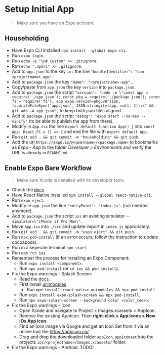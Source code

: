 # Setup Initial App

> Make sure you have an *Expo* account.

## Householding

- Have Expo CLI installed `npm install --global expo-cli`.
- Run `expo login`.
- Run `echo -e "\n# Custom" >> .gitignore`.
- Run `echo ".npmrc" >> .gitignore`.
- Add to `app.json` to the key `ios` the line `"bundleIdentifier": "com.<projectname>.app"`.
- Add to `package.json` the key `"name": "<projectname>-app",`.
- Copy/paste from `app.json` the key `version` into `package.json`.
- Add to `package.json` the script `"version": "node -e \"const app = require('./app.json'); const pkg = require('./package.json'); const fs = require('fs'); app.expo.version=pkg.version; fs.writeFileSync('app.json', JSON.stringify(app, null, 2));\" && git add -A app.json",` to keep both json files aligned.
- Add to `package.json` the script `"debug": "expo start --no-dev --minify"` (to be able to publish the app from there).
- Modify in `App.tsx` the line `export default function App() {` into `const App: React.FC = () => {` and end the file with `export default App`.
- Run `git add . && git commit -m "householding" && git push`.
- Add the url `https://expo.io/@<username>/<package.name>` to bookmarks as *Expo - App* to the folder *Developer > Environments* and verify the URL is already in `README.md`.

## Enable Expo Bare Workflow

> Make sure Xcode is installed with its developer tools.
- Check the [docs](https://docs.expo.io/bare/exploring-bare-workflow/).
- Have React Native installed `npm install --global react-native-cli`.
- Run `expo eject`.
- Modify in `app.json` the line `"entryPoint": "index.js"`. (not needed anymore).
- Add to `package.json` the script `ios` an existing simulator `--simulator=\"iPhone 11 Pro Max\"`.
- Move `App.tsx` into `./src` and update import in `index.js` approriately.
- Run `git add . && git commit -m "expo eject" && git push`.
- Run `npx pod-install` (if an error occurs, follow the instruction to update cocoapods).
- Run in a seperate terminal `npm start`.
- Run `npm run ios`.
- Remember the process for installing an Expo Component:
    - Run `expo install <component>`.
    - Run `npx pod-install` (or `cd ios && pod install`).
- Fix the Expo warnings - Splash Screen:
    - Read the [docs](https://github.com/expo/expo/blob/master/packages/expo-splash-screen/README.md).
    - First install [unimodules](https://docs.expo.io/bare/installing-unimodules/).
        - Run `npm install react-native-unimodules && npx pod-install`.
    - Run `expo install expo-splash-screen && npx pod-install`.
    - Run `npx expo-splash-screen --background-color <color_code>`.
- Fix the Expo warnings - Icon:
    - Open Xcode and navigate to Project > Images.xcassets > AppIcon.
    - Remove the existing AppIcon. Then **right-click > App Icons > New iOs App Icon**.
    - Find an icon image via Google and get an Icon Set from it via an online tool like https://appicon.co/.
    - Drag and drop the downloaded folder `AppIcon.appiconset` into the projects `ios/<projectname>/Images.xcassets/` folder.
- Fix the Expo warnings - Android: TODO!

